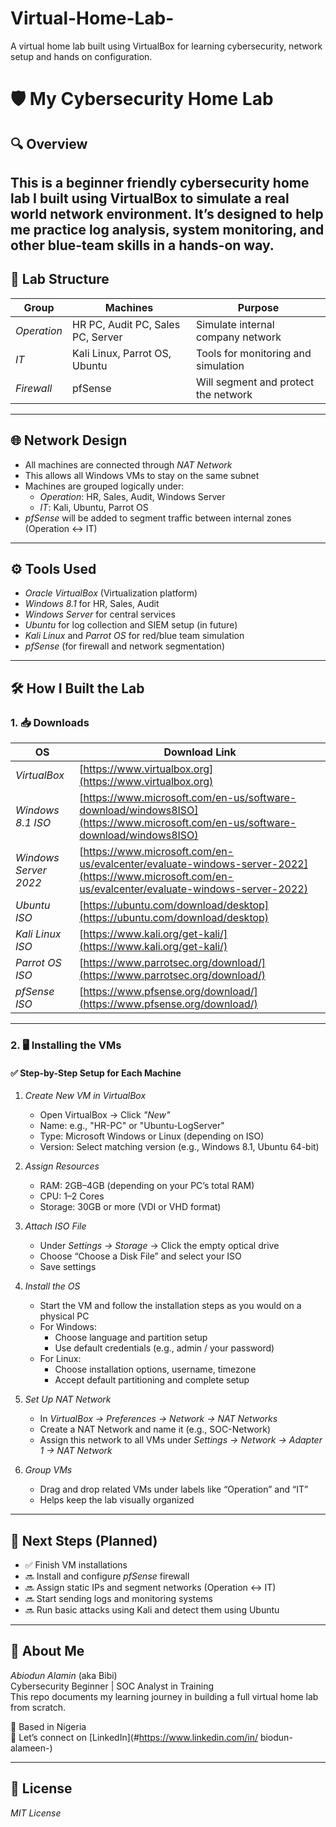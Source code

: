# Virtual-Home-Lab-
A virtual home lab built using VirtualBox for learning cybersecurity, network setup and hands on configuration.
# 🛡 My Cybersecurity Home Lab

## 🔍 Overview
This is a beginner friendly cybersecurity home lab I built using VirtualBox to simulate a real world network environment. It’s designed to help me practice log analysis, system monitoring, and other blue-team skills in a hands-on way.
---

## 🧱 Lab Structure

| Group        | Machines                             | Purpose                             |
|--------------|---------------------------------------|-------------------------------------|
| *Operation*| HR PC, Audit PC, Sales PC, Server     | Simulate internal company network   |
| *IT*       | Kali Linux, Parrot OS, Ubuntu         | Tools for monitoring and simulation |
| *Firewall* | pfSense                               | Will segment and protect the network|

---

## 🌐 Network Design

- All machines are connected through *NAT Network* 
- This allows all Windows VMs to stay on the same subnet 
- Machines are grouped logically under:
  - *Operation*: HR, Sales, Audit, Windows Server
  - *IT*: Kali, Ubuntu, Parrot OS
- *pfSense* will be added to segment traffic between internal zones (Operation ↔ IT)

---

## ⚙ Tools Used

- *Oracle VirtualBox* (Virtualization platform)
- *Windows 8.1* for HR, Sales, Audit
- *Windows Server* for central services
- *Ubuntu* for log collection and SIEM setup (in future)
- *Kali Linux* and *Parrot OS* for red/blue team simulation
- *pfSense* (for firewall and network segmentation)

---

## 🛠 How I Built the Lab

### 1. 📥 Downloads

| OS           | Download Link |
|--------------|---------------|
| *VirtualBox* | [https://www.virtualbox.org](https://www.virtualbox.org) |
| *Windows 8.1 ISO* | [https://www.microsoft.com/en-us/software-download/windows8ISO](https://www.microsoft.com/en-us/software-download/windows8ISO) |
| *Windows Server 2022* | [https://www.microsoft.com/en-us/evalcenter/evaluate-windows-server-2022](https://www.microsoft.com/en-us/evalcenter/evaluate-windows-server-2022) |
| *Ubuntu ISO* | [https://ubuntu.com/download/desktop](https://ubuntu.com/download/desktop) |
| *Kali Linux ISO* | [https://www.kali.org/get-kali/](https://www.kali.org/get-kali/) |
| *Parrot OS ISO* | [https://www.parrotsec.org/download/](https://www.parrotsec.org/download/) |
| *pfSense ISO* | [https://www.pfsense.org/download/](https://www.pfsense.org/download/) |

---

### 2. 🖥 Installing the VMs

#### ✅ Step-by-Step Setup for Each Machine

1. *Create New VM in VirtualBox*
   - Open VirtualBox → Click *"New"*
   - Name: e.g., "HR-PC" or "Ubuntu-LogServer"
   - Type: Microsoft Windows or Linux (depending on ISO)
   - Version: Select matching version (e.g., Windows 8.1, Ubuntu 64-bit)

2. *Assign Resources*
   - RAM: 2GB–4GB (depending on your PC’s total RAM)
   - CPU: 1–2 Cores
   - Storage: 30GB or more (VDI or VHD format)

3. *Attach ISO File*
   - Under *Settings → Storage* → Click the empty optical drive
   - Choose “Choose a Disk File” and select your ISO
   - Save settings

4. *Install the OS*
   - Start the VM and follow the installation steps as you would on a physical PC
   - For Windows:
     - Choose language and partition setup
     - Use default credentials (e.g., admin / your password)
   - For Linux:
     - Choose installation options, username, timezone
     - Accept default partitioning and complete setup

5. *Set Up NAT Network*
   - In *VirtualBox → Preferences → Network → NAT Networks*
   - Create a NAT Network and name it (e.g., SOC-Network)
   - Assign this network to all VMs under *Settings → Network → Adapter 1 → NAT Network*

6. *Group VMs*
   - Drag and drop related VMs under labels like “Operation” and “IT”
   - Helps keep the lab visually organized

---

## 🧱 Next Steps (Planned)

- ✅ Finish VM installations
- 🔜 Install and configure *pfSense* firewall
- 🔜 Assign static IPs and segment networks (Operation ↔ IT)
- 🔜 Start sending logs and monitoring systems
- 🔜 Run basic attacks using Kali and detect them using Ubuntu

---

## 👤 About Me

*Abiodun Alamin* (aka Bibi)  
Cybersecurity Beginner | SOC Analyst in Training  
This repo documents my learning journey in building a full virtual home lab from scratch.

📍 Based in Nigeria  
🔗 Let’s connect on [LinkedIn](#https://www.linkedin.com/in/
biodun-alameen-)


---

## 📎 License

*MIT License*  
